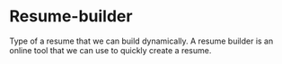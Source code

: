 # Resume-builder

Type of a resume that we can build dynamically. A resume builder is an online tool that we can use to quickly create a resume.
